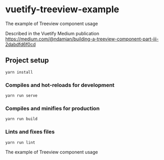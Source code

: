 # vuetify-treeview-example

The example of Treeview component usage

Described in the Vuetify Medium publication https://medium.com/@ndamjan/building-a-treeview-component-part-iii-2dabdfd6f0cd


## Project setup
```
yarn install
```

### Compiles and hot-reloads for development
```
yarn run serve
```

### Compiles and minifies for production
```
yarn run build
```

### Lints and fixes files
```
yarn run lint
```
The example of Treeview component usage
